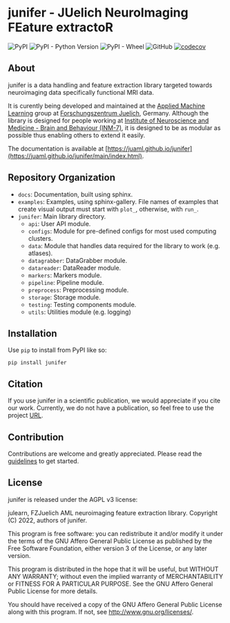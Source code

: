# junifer - JUelich NeuroImaging FEature extractoR

![PyPI](https://img.shields.io/pypi/v/junifer?style=flat-square)
![PyPI - Python Version](https://img.shields.io/pypi/pyversions/junifer?style=flat-square)
![PyPI - Wheel](https://img.shields.io/pypi/wheel/junifer?style=flat-square)
![GitHub](https://img.shields.io/github/license/juaml/junifer?style=flat-square)
[![codecov](https://codecov.io/gh/juaml/junifer/branch/main/graph/badge.svg?token=5H21JuZXMw)](https://codecov.io/gh/juaml/junifer)

## About

junifer is a data handling and feature extraction library targeted towards neuroimaging data specifically functional MRI data.

It is curently being developed and maintained at the [Applied Machine Learning](https://www.fz-juelich.de/en/inm/inm-7/research-groups/applied-machine-learning-aml) group at [Forschungszentrum Juelich](https://www.fz-juelich.de/en), Germany. Although the library is designed for people working at [Institute of Neuroscience and Medicine - Brain and Behaviour (INM-7)](https://www.fz-juelich.de/en/inm/inm-7), it is designed to be as modular as possible thus enabling others to extend it easily.

The documentation is available at [https://juaml.github.io/junifer](https://juaml.github.io/junifer/main/index.html).

## Repository Organization

* `docs`: Documentation, built using sphinx.
* `examples`: Examples, using sphinx-gallery. File names of examples that create visual output must start with `plot_`, otherwise, with `run_`.
* `junifer`: Main library directory.
  * `api`: User API module.
  * `configs`: Module for pre-defined configs for most used computing clusters.
  * `data`: Module that handles data required for the library to work (e.g. atlases).
  * `datagrabber`: DataGrabber module.
  * `datareader`: DataReader module.
  * `markers`: Markers module.
  * `pipeline`: Pipeline module.
  * `preprocess`: Preprocessing module.
  * `storage`: Storage module.
  * `testing`: Testing components module.
  * `utils`: Utilities module (e.g. logging)


## Installation

Use `pip` to install from PyPI like so:

```
pip install junifer
```

## Citation

If you use junifer in a scientific publication, we would appreciate if you cite our work. Currently, we do not have a publication, so feel free to use the project [URL](https://juaml.github.io/junifer).

## Contribution

Contributions are welcome and greatly appreciated. Please read the [guidelines](https://juaml.github.io/junifer/main/contributing.html) to get started.

## License

junifer is released under the AGPL v3 license:

julearn, FZJuelich AML neuroimaging feature extraction library.
Copyright (C) 2022, authors of junifer.

This program is free software: you can redistribute it and/or modify
it under the terms of the GNU Affero General Public License as published by
the Free Software Foundation, either version 3 of the License, or any later version.

This program is distributed in the hope that it will be useful,
but WITHOUT ANY WARRANTY; without even the implied warranty of
MERCHANTABILITY or FITNESS FOR A PARTICULAR PURPOSE.  See the
GNU Affero General Public License for more details.

You should have received a copy of the GNU Affero General Public License
along with this program.  If not, see <http://www.gnu.org/licenses/>.
